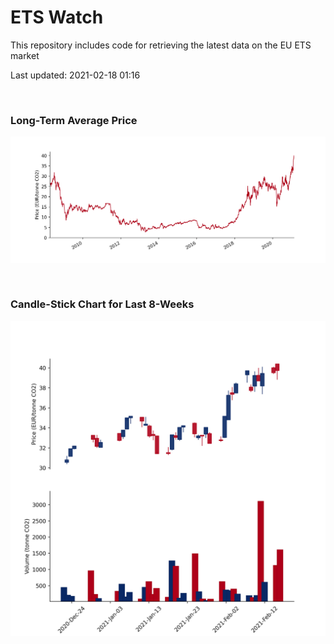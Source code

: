 # ETS Watch

This repository includes code for retrieving the latest data on the EU ETS market

Last updated: 2021-02-18 01:16

<br>

### Long-Term Average Price

![Long-term average](img/long_term_avg.png)

<br>

### Candle-Stick Chart for Last 8-Weeks

![Open, High, Low, Close & Volume](img/ohlc_vol.png)
